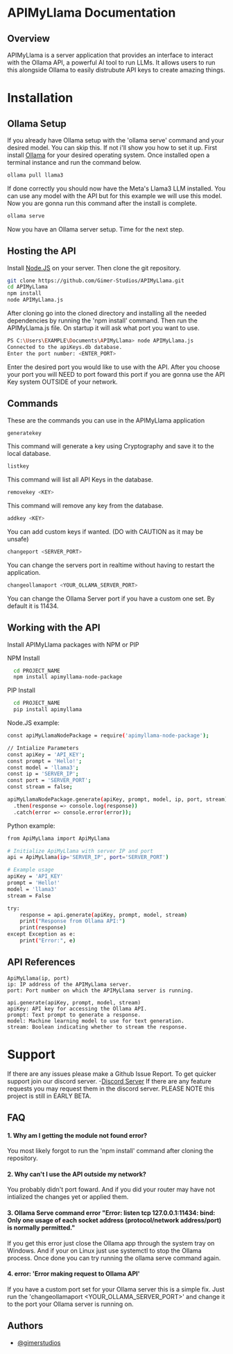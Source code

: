 # APIMyLlama Documentation

## Overview

APIMyLlama is a server application that provides an interface to interact with the Ollama API, a powerful AI tool to run LLMs. It allows users to run this alongside Ollama to easily distrubute API keys to create amazing things.

# Installation

## Ollama Setup
If you already have Ollama setup with the 'ollama serve' command and your desired model. You can skip this. If not i'll show you how to set it up. First install [Ollama](https://ollama.com/download) for your desired operating system. Once installed open a terminal instance and run the command below.
```bash
ollama pull llama3
```

If done correctly you should now have the Meta's Llama3 LLM installed. You can use any model with the API but for this example we will use this model. Now you are gonna run this command after the install is complete.
```bash
ollama serve
```
Now you have an Ollama server setup. Time for the next step.

## Hosting the API


Install [Node.JS](https://nodejs.org/en/download/package-manager) on your server. Then clone the git repository.

```bash
git clone https://github.com/Gimer-Studios/APIMyLlama.git
cd APIMyLlama
npm install
node APIMyLlama.js
```
After cloning go into the cloned directory and installing all the needed dependencies by running the 'npm install' command. Then run the APIMyLlama.js file.
On startup it will ask what port you want to use.
```bash
PS C:\Users\EXAMPLE\Documents\APIMyLlama> node APIMyLlama.js
Connected to the apiKeys.db database.
Enter the port number: <ENTER_PORT>
```
Enter the desired port you would like to use with the API. After you choose your port you will NEED to port foward this port if you are gonna use the API Key system OUTSIDE of your network.

## Commands
These are the commands you can use in the APIMyLlama application

```bash
generatekey
```
This command will generate a key using Cryptography and save it to the local database.

```bash
listkey
```
This command will list all API Keys in the database.

```bash
removekey <KEY>
```
This command will remove any key from the database.

```bash
addkey <KEY>
```
You can add custom keys if wanted. (DO with CAUTION as it may be unsafe)

```bash
changeport <SERVER_PORT>
```
You can change the servers port in realtime without having to restart the application.

```bash
changeollamaport <YOUR_OLLAMA_SERVER_PORT>
```
You can change the Ollama Server port if you have a custom one set. By default it is 11434.

## Working with the API
Install APIMyLlama packages with NPM or PIP

NPM Install
```bash
  cd PROJECT_NAME
  npm install apimyllama-node-package
```
PIP Install
```bash
  cd PROJECT_NAME
  pip install apimyllama
```

Node.JS example:
```bash
const apiMyLlamaNodePackage = require('apimyllama-node-package');

// Intialize Parameters
const apiKey = 'API_KEY';
const prompt = 'Hello!';
const model = 'llama3';
const ip = 'SERVER_IP';
const port = 'SERVER_PORT';
const stream = false;

apiMyLlamaNodePackage.generate(apiKey, prompt, model, ip, port, stream)
  .then(response => console.log(response))
  .catch(error => console.error(error));
  ```

Python example:
```bash
from ApiMyLlama import ApiMyLlama

# Initialize ApiMyLlama with server IP and port
api = ApiMyLlama(ip='SERVER_IP', port='SERVER_PORT')

# Example usage
apiKey = 'API_KEY'
prompt = 'Hello!'
model = 'llama3'
stream = False

try:
    response = api.generate(apiKey, prompt, model, stream)
    print("Response from Ollama API:")
    print(response)
except Exception as e:
    print("Error:", e)
```
## API References
```
ApiMyLlama(ip, port)
ip: IP address of the APIMyLlama server.
port: Port number on which the APIMyLlama server is running.
```
```
api.generate(apiKey, prompt, model, stream)
apiKey: API key for accessing the Ollama API.
prompt: Text prompt to generate a response.
model: Machine learning model to use for text generation.
stream: Boolean indicating whether to stream the response.
```
# Support
If there are any issues please make a Github Issue Report. To get quicker support join our discord server.
-[Discord Server](https://discord.gg/r6XazGtKg7) If there are any feature requests you may request them in the discord server. PLEASE NOTE this project is still in EARLY BETA. 

## FAQ

#### 1. Why am I getting the module not found error?

You most likely forgot to run the 'npm install' command after cloning the repository.

#### 2. Why can't I use the API outside my network?

You probably didn't port foward. And if you did your router may have not intialized the changes yet or applied them.

#### 3. Ollama Serve command error "Error: listen tcp 127.0.0.1:11434: bind: Only one usage of each socket address (protocol/network address/port) is normally permitted."

If you get this error just close the Ollama app through the system tray on Windows. And if your on Linux just use systemctl to stop the Ollama process. Once done you can try running the ollama serve command again.

#### 4. error: 'Error making request to Ollama API'

If you have a custom port set for your Ollama server this is a simple fix. Just run the 'changeollamaport <YOUR_OLLAMA_SERVER_PORT>' and change it to the port your Ollama server is running on.

## Authors

- [@gimerstudios](https://github.com/Gimer-Studios)
